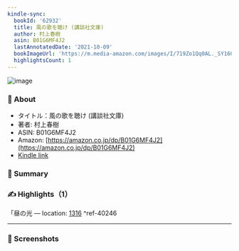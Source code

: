 ```yaml
---
kindle-sync:
  bookId: '62932'
  title: 風の歌を聴け (講談社文庫)
  author: 村上春樹
  asin: B01G6MF4J2
  lastAnnotatedDate: '2021-10-09'
  bookImageUrl: 'https://m.media-amazon.com/images/I/719Zo1Qq0AL._SY160.jpg'
  highlightsCount: 1
---
```

![image](https://m.media-amazon.com/images/I/719Zo1Qq0AL._SY160.jpg)

### 📘 About
* タイトル：風の歌を聴け (講談社文庫)
* 著者: 村上春樹
* ASIN: B01G6MF4J2
* Amazon: [https://amazon.co.jp/dp/B01G6MF4J2](https://amazon.co.jp/dp/B01G6MF4J2)
* [Kindle link](kindle://book?action=open&asin=B01G6MF4J2)

### 💬 Summary

### ✍️ Highlights（1）

「昼の光 — location: [1316](kindle://book?action=open&asin=B01G6MF4J2&location=1316) ^ref-40246

---


### 📸 Screenshots
